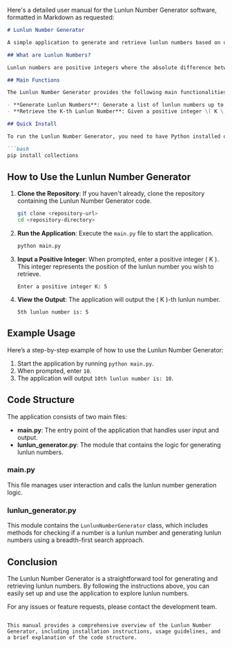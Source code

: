 Here's a detailed user manual for the Lunlun Number Generator software, formatted in Markdown as requested:

```markdown
# Lunlun Number Generator

A simple application to generate and retrieve lunlun numbers based on user input.

## What are Lunlun Numbers?

Lunlun numbers are positive integers where the absolute difference between every pair of adjacent digits is at most 1. For example, 123, 321, and 232 are lunlun numbers, while 145 and 300 are not.

## Main Functions

The Lunlun Number Generator provides the following main functionalities:

- **Generate Lunlun Numbers**: Generate a list of lunlun numbers up to the specified count \( K \).
- **Retrieve the K-th Lunlun Number**: Given a positive integer \( K \), retrieve the \( K \)-th smallest lunlun number.

## Quick Install

To run the Lunlun Number Generator, you need to have Python installed on your system. You can install the required dependencies using pip:

```bash
pip install collections
```

## How to Use the Lunlun Number Generator

1. **Clone the Repository**: If you haven't already, clone the repository containing the Lunlun Number Generator code.

   ```bash
   git clone <repository-url>
   cd <repository-directory>
   ```

2. **Run the Application**: Execute the `main.py` file to start the application.

   ```bash
   python main.py
   ```

3. **Input a Positive Integer**: When prompted, enter a positive integer \( K \). This integer represents the position of the lunlun number you wish to retrieve.

   ```
   Enter a positive integer K: 5
   ```

4. **View the Output**: The application will output the \( K \)-th lunlun number.

   ```
   5th lunlun number is: 5
   ```

## Example Usage

Here’s a step-by-step example of how to use the Lunlun Number Generator:

1. Start the application by running `python main.py`.
2. When prompted, enter `10`.
3. The application will output `10th lunlun number is: 10`.

## Code Structure

The application consists of two main files:

- **main.py**: The entry point of the application that handles user input and output.
- **lunlun_generator.py**: The module that contains the logic for generating lunlun numbers.

### main.py

This file manages user interaction and calls the lunlun number generation logic.

### lunlun_generator.py

This module contains the `LunlunNumberGenerator` class, which includes methods for checking if a number is a lunlun number and generating lunlun numbers using a breadth-first search approach.

## Conclusion

The Lunlun Number Generator is a straightforward tool for generating and retrieving lunlun numbers. By following the instructions above, you can easily set up and use the application to explore lunlun numbers.

For any issues or feature requests, please contact the development team.
```

This manual provides a comprehensive overview of the Lunlun Number Generator, including installation instructions, usage guidelines, and a brief explanation of the code structure.